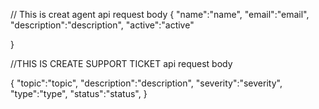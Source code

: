 // This is creat agent api request body
{
"name":"name",
"email":"email",
"description":"description",
"active":"active"

}

//THIS IS CREATE SUPPORT TICKET api request body

{
"topic":"topic",
"description":"description",
"severity":"severity",
"type":"type",
"status":"status",
}
